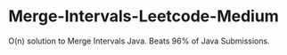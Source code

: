 # Merge-Intervals-Leetcode-Medium
O(n) solution to Merge Intervals Java. Beats 96% of Java Submissions.
